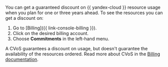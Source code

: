 You can get a guaranteed discount on {{ yandex-cloud }} resource usage when you plan for one or three years ahead. To see the resources you can get a discount on:

1. Go to [Billing]({{ link-console-billing }}).
1. Click on the desired billing account.
1. Choose **Commitments** in the left-hand menu.

A CVoS guarantees a discount on usage, but doesn't guarantee the availability of the resources ordered. Read more about CVoS in the [Billing documentation](../../billing/concepts/cvos.md).

